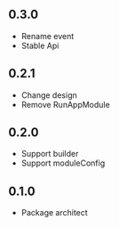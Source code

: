 ## 0.3.0

* Rename event
* Stable Api

## 0.2.1

* Change design
* Remove RunAppModule

## 0.2.0

* Support builder
* Support moduleConfig

## 0.1.0

* Package architect
